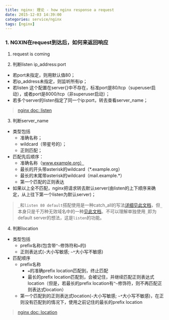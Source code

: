 ```yaml
---
title: nginx: 理论 - how nginx response a request
date: 2015-12-03 14:39:00
categories: service/nginx
tags: [nginx]
---
```


### 1. NGXIN在request到达后，如何来返回响应
1. request is coming

2. 判断listen ip_address:port
- 若port未指定，则用默认值80；
- 若ip_address未指定，则监听所有ip；
- 若listen 这个配置在server{}中不存在，标准port是80/tcp（superuser启动），或者port是8000/tcp（非superuser启动）；
- 若多个server的listen指定了同一个ip:port，转去查看server_name；

> [nginx doc: listen](http://nginx.org/en/docs/http/ngx_http_core_module.html#listen)

3. 判断server_name
- 类型包括  
  - 准确名称；  
  - wildcard（带星号的）；
  - 正则匹配； 
- 匹配先后顺序：
    - 准确名称（www.example.org）
    - 最长的开头带asterisk的wildcard（\*.example.org）
    - 最长的末尾带asterisk的wildcard（mail.example.\*）
    - 第一个匹配的正则表达
- 如果以上全不匹配，nginx把请求转去默认server(由listen的上下顺序来确定，从上往下第一个listen为默认server)；
> `_`和`listen 80 default`搭配使用是一种catch_all的写法[详细见此文档](/service/nginx/nginx_2.1.2_configuration__catch_all.html)，但`_`本身只是千万种无效域名中的一种[见此文档](http://nginx.org/en/docs/http/server_names.html)。不可以理解单独使用`_`即为default server的想法，这是`listen`的功能。

4. 判断location
- 类型包括
  - prefix名称(包含带`^~`修饰符和`=`的)
  - 正则表达式(`~`大小写敏感; `~*`大小写不敏感)
- 匹配顺序
  - prefix名称
    - `=`的准确prefix location匹配到，终止匹配
    - 最长的prefix location匹配到，会被记住，并继续匹配正则表达式location（但是，若最长的prefix location有`^~`修饰符，则不再匹配正则表达式location）
  - 第一个匹配到的正则表达式location(`~`大小写敏感; `~*`大小写不敏感)，在正则没有匹配到的情况下，使用之前记住的最长的prefix location
> [nginx doc: location](http://nginx.org/en/docs/http/ngx_http_core_module.html#location)
